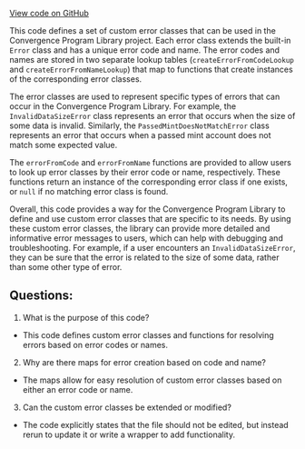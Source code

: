 [View code on GitHub](https://github.com/convergence-rfq/convergence-program-library/spot-instrument/js/generated/errors/index.ts)

This code defines a set of custom error classes that can be used in the Convergence Program Library project. Each error class extends the built-in `Error` class and has a unique error code and name. The error codes and names are stored in two separate lookup tables (`createErrorFromCodeLookup` and `createErrorFromNameLookup`) that map to functions that create instances of the corresponding error classes.

The error classes are used to represent specific types of errors that can occur in the Convergence Program Library. For example, the `InvalidDataSizeError` class represents an error that occurs when the size of some data is invalid. Similarly, the `PassedMintDoesNotMatchError` class represents an error that occurs when a passed mint account does not match some expected value.

The `errorFromCode` and `errorFromName` functions are provided to allow users to look up error classes by their error code or name, respectively. These functions return an instance of the corresponding error class if one exists, or `null` if no matching error class is found.

Overall, this code provides a way for the Convergence Program Library to define and use custom error classes that are specific to its needs. By using these custom error classes, the library can provide more detailed and informative error messages to users, which can help with debugging and troubleshooting. For example, if a user encounters an `InvalidDataSizeError`, they can be sure that the error is related to the size of some data, rather than some other type of error.
## Questions: 
 1. What is the purpose of this code?
- This code defines custom error classes and functions for resolving errors based on error codes or names.

2. Why are there maps for error creation based on code and name?
- The maps allow for easy resolution of custom error classes based on either an error code or name.

3. Can the custom error classes be extended or modified?
- The code explicitly states that the file should not be edited, but instead rerun to update it or write a wrapper to add functionality.